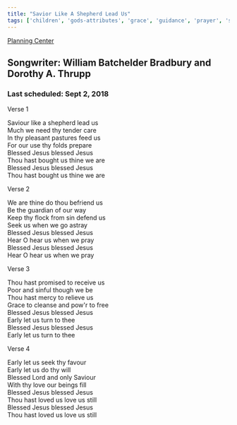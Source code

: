 ```yaml
---
title: "Savior Like A Shepherd Lead Us"
tags: ['children', 'gods-attributes', 'grace', 'guidance', 'prayer', 'shepherd']
---
```


[Planning Center](https://services.planningcenteronline.com/songs/16074272)

## Songwriter: William Batchelder Bradbury and Dorothy A. Thrupp
### Last scheduled: Sept 2, 2018          

Verse 1  
  
Saviour like a shepherd lead us  
Much we need thy tender care  
In thy pleasant pastures feed us  
For our use thy folds prepare  
Blessed Jesus blessed Jesus  
Thou hast bought us thine we are  
Blessed Jesus blessed Jesus  
Thou hast bought us thine we are  
  
Verse 2  
  
We are thine do thou befriend us  
Be the guardian of our way  
Keep thy flock from sin defend us  
Seek us when we go astray  
Blessed Jesus blessed Jesus  
Hear O hear us when we pray  
Blessed Jesus blessed Jesus  
Hear O hear us when we pray  
  
Verse 3  
  
Thou hast promised to receive us  
Poor and sinful though we be  
Thou hast mercy to relieve us  
Grace to cleanse and pow'r to free  
Blessed Jesus blessed Jesus  
Early let us turn to thee  
Blessed Jesus blessed Jesus  
Early let us turn to thee  
  
Verse 4  
  
Early let us seek thy favour  
Early let us do thy will  
Blessed Lord and only Saviour  
With thy love our beings fill  
Blessed Jesus blessed Jesus  
Thou hast loved us love us still  
Blessed Jesus blessed Jesus  
Thou hast loved us love us still
